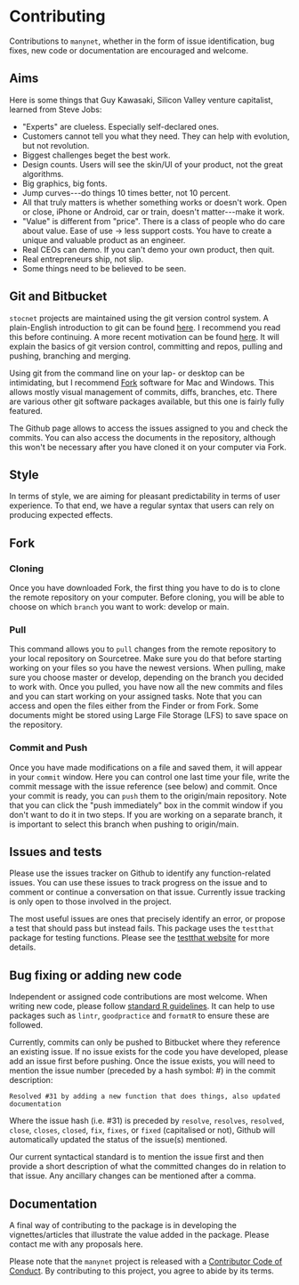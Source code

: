 # Contributing

Contributions to `manynet`, 
whether in the form of issue identification, bug fixes, new code or documentation 
are encouraged and welcome.

## Aims

Here is some things that Guy Kawasaki, Silicon Valley venture capitalist,
learned from Steve Jobs:

- "Experts" are clueless. Especially self-declared ones.
- Customers cannot tell you what they need. They can help with evolution, but not revolution.
- Biggest challenges beget the best work.
- Design counts. Users will see the skin/UI of your product, not the great algorithms.
- Big graphics, big fonts.
- Jump curves---do things 10 times better, not 10 percent.
- All that truly matters is whether something works or doesn't work. Open or close, iPhone or Android, car or train, doesn't matter---make
it work.
- "Value" is different from "price". There is a class of people who do care about value. Ease of use -> less support costs. You have to create a unique and valuable product as an engineer.
- Real CEOs can demo. If you can't demo your own product, then quit.
- Real entrepreneurs ship, not slip.
- Some things need to be believed to be seen.

## Git and Bitbucket

`stocnet` projects are maintained using the git version control system.
A plain-English introduction to git can be found [here](https://blog.red-badger.com/2016/11/29/gitgithub-in-plain-english).
I recommend you read this before continuing. 
A more recent motivation can be found [here](https://www.r-bloggers.com/2024/04/git-gud-version-control-best-practices/).
It will explain the basics of git version control, committing and repos, pulling and pushing,
branching and merging.

Using git from the command line on your lap- or desktop can be intimidating,
but I recommend [Fork](https://git-fork.com) software for Mac and Windows.
This allows mostly visual management of commits, diffs, branches, etc.
There are various other git software packages available, but this one is fairly fully featured.

The Github page allows to access the issues assigned to you and check the commits.
You can also access the documents in the repository, 
although this won't be necessary after you have cloned it on your computer via Fork.

## Style

In terms of style, we are aiming for pleasant predictability in terms of user experience.
To that end, we have a regular syntax that users can rely on producing expected effects.

## Fork

### Cloning
Once you have downloaded Fork, the first thing you have to do is to 
clone the remote repository on your computer. 
Before cloning, you will be able to choose on which `branch` you want to work: 
develop or main. 

### Pull 
This command allows you to `pull` changes from the remote repository to your local repository on Sourcetree.
Make sure you do that before starting working on your files so you have the newest versions. 
When pulling, make sure you choose master or develop, 
depending on the branch you decided to work with. 
Once you pulled, you have now all the new commits and files and 
you can start working on your assigned tasks.
Note that you can access and open the files either from the Finder or from Fork. 
Some documents might be stored using Large File Storage (LFS) to save space on the repository. 

### Commit and Push

Once you have made modifications on a file and saved them, it will appear in your `commit` window. 
Here you can control one last time your file, write the commit message with the 
issue reference (see below) and commit. 
Once your commit is ready, you can `push` them to the origin/main repository.
Note that you can click the "push immediately" box in the commit window 
if you don't want to do it in two steps. 
If you are working on a separate branch, 
it is important to select this branch when pushing to origin/main.

## Issues and tests

Please use the issues tracker on Github to identify any function-related issues.
You can use these issues to track progress on the issue and 
to comment or continue a conversation on that issue.
Currently issue tracking is only open to those involved in the project.

The most useful issues are ones that precisely identify an error,
or propose a test that should pass but instead fails.
This package uses the `testthat` package for testing functions.
Please see the [testthat website](https://testthat.r-lib.org) for more details.

## Bug fixing or adding new code

Independent or assigned code contributions are most welcome.
When writing new code, please follow 
[standard R guidelines](https://www.r-bloggers.com/🖊-r-coding-style-guide/). 
It can help to use packages such as `lintr`, `goodpractice` and `formatR` 
to ensure these are followed.

Currently, commits can only be pushed to Bitbucket where they reference an existing issue.
If no issue exists for the code you have developed, please add an issue first before pushing.
Once the issue exists, you will need to mention the issue number (preceded by a hash symbol: #)
in the commit description:

``` Resolved #31 by adding a new function that does things, also updated documentation ```

Where the issue hash (i.e. #31) is preceded by
`resolve`, `resolves`, `resolved`, `close`, `closes`, `closed`, `fix`, `fixes`, or `fixed`
(capitalised or not),
Github will automatically updated the status of the issue(s) mentioned.

Our current syntactical standard is to mention the issue first and then 
provide a short description of what the committed changes do 
in relation to that issue.
Any ancillary changes can be mentioned after a comma.

## Documentation

A final way of contributing to the package is in developing the 
vignettes/articles that illustrate the value added in the package. 
Please contact me with any proposals here.

Please note that the `manynet` project is released with a 
[Contributor Code of Conduct](CODE_OF_CONDUCT.md). 
By contributing to this project, you agree to abide by its terms.

